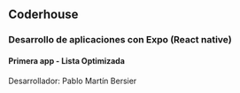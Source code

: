 ## Coderhouse

### Desarrollo de aplicaciones con Expo (React native)

#### Primera app - Lista Optimizada

Desarrollador: Pablo Martín Bersier
